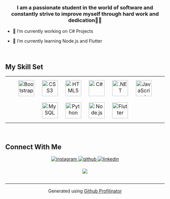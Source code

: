 
### <div align="center">I am a passionate student in the world of software and constantly strive to improve myself through hard work and dedication👩‍💻</div>  
  

- 🔭 I’m currently working on C# Projects  
  

- 🌱 I’m currently learning Node.js and Flutter  
  

<br/>  


## My Skill Set  
<table><tr><td valign="top" >

  
<div align="center">  
<a href="https://getbootstrap.com/docs/3.4/javascript/" target="_blank"><img style="margin: 10px" src="https://profilinator.rishav.dev/skills-assets/bootstrap-plain.svg" alt="Bootstrap" height="50" /></a>  
<a href="https://www.w3schools.com/css/" target="_blank"><img style="margin: 10px" src="https://profilinator.rishav.dev/skills-assets/css3-original-wordmark.svg" alt="CSS3" height="50" /></a>  
<a href="https://en.wikipedia.org/wiki/HTML5" target="_blank"><img style="margin: 10px" src="https://profilinator.rishav.dev/skills-assets/html5-original-wordmark.svg" alt="HTML5" height="50" /></a>  
<a href="https://docs.microsoft.com/en-us/dotnet/csharp/" target="_blank"><img style="margin: 10px" src="https://profilinator.rishav.dev/skills-assets/csharp-original.svg" alt="C#" height="50" /></a>  
<a href="https://dotnet.microsoft.com/download/dotnet-framework" target="_blank"><img style="margin: 10px" src="https://profilinator.rishav.dev/skills-assets/dot-net-original-wordmark.svg" alt=".NET" height="50" /></a>  
<a href="https://www.javascript.com/" target="_blank"><img style="margin: 10px" src="https://profilinator.rishav.dev/skills-assets/javascript-original.svg" alt="JavaScript" height="50" /></a>  
<a href="https://www.mysql.com/" target="_blank"><img style="margin: 10px" src="https://profilinator.rishav.dev/skills-assets/mysql-original-wordmark.svg" alt="MySQL" height="50" /></a>  
<a href="https://www.python.org/" target="_blank"><img style="margin: 10px" src="https://profilinator.rishav.dev/skills-assets/python-original.svg" alt="Python" height="50" /></a>  
<a href="https://nodejs.org/" target="_blank"><img style="margin: 10px" src="https://profilinator.rishav.dev/skills-assets/nodejs-original-wordmark.svg" alt="Node.js" height="50" /></a>  
<a href="https://flutter.dev/" target="_blank"><img style="margin: 10px" src="https://profilinator.rishav.dev/skills-assets/flutterio-icon.svg" alt="Flutter" height="50" /></a>  
</div>

</td></tr></table>  

<br/>  


## Connect With Me  
<div align="center">
<a href="https://instagram.com/melisaboyok" target="_blank">
<img src=https://img.shields.io/badge/instagram-%23000000.svg?&style=for-the-badge&logo=instagram&logoColor=white alt=instagram style="margin-bottom: 5px;" />
</a>
<a href="https://github.com/melisaboyok" target="_blank">
<img src=https://img.shields.io/badge/github-%2324292e.svg?&style=for-the-badge&logo=github&logoColor=white alt=github style="margin-bottom: 5px;" />
</a>
<a href="https://www.linkedin.com/in/melisa-boyok-2912621b7/" target="_blank">
<img src=https://img.shields.io/badge/linkedin-%231E77B5.svg?&style=for-the-badge&logo=linkedin&logoColor=white alt=linkedin style="margin-bottom: 5px;" />
</a>  
</div>  
  
<br/>  

<div align="center">
<img src="https://komarev.com/ghpvc/?username=melisaboyok&&style=flat-square" align="center" />
</div>    

<br/>  


----
<div align="center">Generated using <a href="https://profilinator.rishav.dev/" target="_blank">Github Profilinator</a></div>
